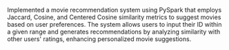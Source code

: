 Implemented a movie recommendation system using PySpark that
employs Jaccard, Cosine, and Centered Cosine similarity metrics to
suggest movies based on user preferences. The system allows users
to input their ID within a given range and generates
recommendations by analyzing similarity with other users' ratings,
enhancing personalized movie suggestions.
